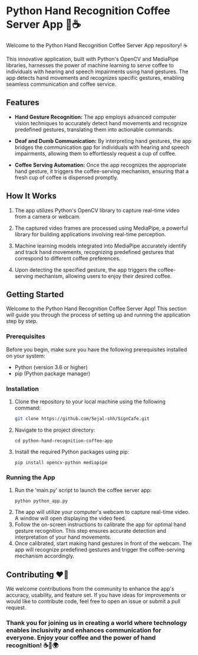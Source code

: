 # Python Hand Recognition Coffee Server App 🤚☕

Welcome to the Python Hand Recognition Coffee Server App repository! ☕

This innovative application, built with Python's OpenCV and MediaPipe libraries, harnesses the power of machine learning to serve coffee to individuals with hearing and speech impairments using hand gestures. The app detects hand movements and recognizes specific gestures, enabling seamless communication and coffee service.

## Features

- **Hand Gesture Recognition:** The app employs advanced computer vision techniques to accurately detect hand movements and recognize predefined gestures, translating them into actionable commands.

- **Deaf and Dumb Communication:** By interpreting hand gestures, the app bridges the communication gap for individuals with hearing and speech impairments, allowing them to effortlessly request a cup of coffee.

- **Coffee Serving Automation:** Once the app recognizes the appropriate hand gesture, it triggers the coffee-serving mechanism, ensuring that a fresh cup of coffee is dispensed promptly.

## How It Works

1. The app utilizes Python's OpenCV library to capture real-time video from a camera or webcam.

2. The captured video frames are processed using MediaPipe, a powerful library for building applications involving real-time perception.

3. Machine learning models integrated into MediaPipe accurately identify and track hand movements, recognizing predefined gestures that correspond to different coffee preferences.

4. Upon detecting the specified gesture, the app triggers the coffee-serving mechanism, allowing users to enjoy their desired coffee.

## Getting Started

Welcome to the Python Hand Recognition Coffee Server App! This section will guide you through the process of setting up and running the application step by step.

### Prerequisites

Before you begin, make sure you have the following prerequisites installed on your system:

- Python (version 3.6 or higher)
- pip (Python package manager)

### Installation

1. Clone the repository to your local machine using the following command:

   ```bash
   git clone https://github.com/Sejal-shh/SignCafe.git
   ```
2. Navigate to the project directory:
   ```
   cd python-hand-recognition-coffee-app
   ```
3. Install the required Python packages using pip:
   ```
   pip install opencv-python mediapipe
   ```
### Running the App
1. Run the 'main.py' script to launch the coffee server app:
   ```
   python python_app.py
   ```
2. The app will utilize your computer's webcam to capture real-time video. A window will open displaying the video feed.
3. Follow the on-screen instructions to calibrate the app for optimal hand gesture recognition. This step ensures accurate detection and interpretation of your 
    hand movements.
4. Once calibrated, start making hand gestures in front of the webcam. The app will recognize predefined gestures and trigger the coffee-serving mechanism 
   accordingly.

## Contributing ❤️🤝
We welcome contributions from the community to enhance the app's accuracy, usability, and feature set. If you have ideas for improvements or would like to contribute code, feel free to open an issue or submit a pull request.



### Thank you for joining us in creating a world where technology enables inclusivity and enhances communication for everyone. Enjoy your coffee and the power of hand recognition! ☕🤝🌍



   

